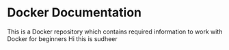 # Docker Documentation

This is a Docker repository which contains required information to work with Docker for beginners
Hi this is sudheer
